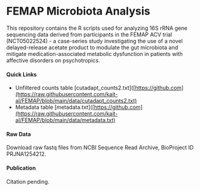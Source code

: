 # FEMAP Microbiota Analysis

This repository contains the R scripts used for analyzing 16S rRNA gene sequencing data derived from participants in the FEMAP ACV trial (NCT05022524) - a case-series study investigating the use of a novel delayed-release acetate product to modulate the gut microbiota and mitigate medication-associated metabolic dysfunction in patients with affective disorders on psychotropics.

#### Quick Links
- Unfiltered counts table [cutadapt_counts2.txt]([https://github.com](https://raw.githubusercontent.com/kait-al/FEMAP/blob/main/data/cutadapt_counts2.txt)
- Metadata table [metadata.txt]([https://github.com](https://raw.githubusercontent.com/kait-al/FEMAP/blob/main/data/metadata.txt)

#### Raw Data
Download raw fastq files from NCBI Sequence Read Archive, BioProject ID PRJNA1254212.

#### Publication
Citation pending.
